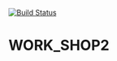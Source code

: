 [![Build Status](https://app.travis-ci.com/Node3009/WORK_SHOP2.svg?branch=master)](https://app.travis-ci.com/Node3009/WORK_SHOP2)
# WORK_SHOP2
